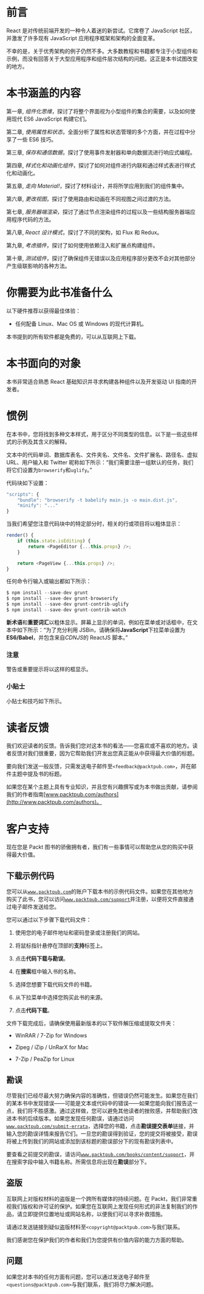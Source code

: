 # 前言

React 是对传统前端开发的一种令人着迷的新尝试。它席卷了 JavaScript 社区，并激发了许多现有 JavaScript 应用程序框架和架构的全面变革。

不幸的是，关于优秀架构的例子仍然不多。大多数教程和书籍都专注于小型组件和示例，而没有回答关于大型应用程序和组件层次结构的问题。这正是本书试图改变的地方。

# 本书涵盖的内容

第一章, *组件化思维*，探讨了将整个界面视为小型组件的集合的需要，以及如何使用现代 ES6 JavaScript 构建它们。

第二章, *使用属性和状态*，全面分析了属性和状态管理的多个方面，并在过程中分享了一些 ES6 技巧。

第三章, *保存和通信数据*，探讨了使用事件发射器和单向数据流进行响应式编程。

第四章, *样式化和动画化组件*，探讨了如何对组件进行内联和通过样式表进行样式化和动画化。

第五章, *走向 Material!*，探讨了材料设计，并将所学应用到我们的组件集中。

第六章, *更改视图*，探讨了使用路由和动画在不同视图之间过渡的方法。

第七章, *服务器端渲染*，探讨了通过节点渲染组件的过程以及一些结构服务器端应用程序代码的方法。

第八章, *React 设计模式*，探讨了不同的架构，如 Flux 和 Redux。

第九章, *考虑插件*，探讨了如何使用依赖注入和扩展点构建组件。

第十章, *测试组件*，探讨了确保组件无错误以及应用程序部分更改不会对其他部分产生级联影响的各种方法。

# 你需要为此书准备什么

以下硬件推荐以获得最佳体验：

+   任何配备 Linux、Mac OS 或 Windows 的现代计算机。

本书提到的所有软件都是免费的，可以从互联网上下载。

# 本书面向的对象

本书非常适合熟悉 React 基础知识并寻求构建各种组件以及开发驱动 UI 指南的开发者。

# 惯例

在本书中，您将找到多种文本样式，用于区分不同类型的信息。以下是一些这些样式的示例及其含义的解释。

文本中的代码单词、数据库表名、文件夹名、文件名、文件扩展名、路径名、虚拟 URL、用户输入和 Twitter 昵称如下所示：“我们需要注册一组默认的任务，我们将它们设置为`browserify`和`uglify`。”

代码块如下设置：

```js
"scripts": {
    "bundle": "browserify -t babelify main.js -o main.dist.js",
    "minify": "..."
}
```

当我们希望您注意代码块中的特定部分时，相关的行或项目将以粗体显示：

```js
render() {
    if (this.state.isEditing) {
        return <PageEditor {...this.props} />;
    }

    return <PageView {...this.props} />;
}
```

任何命令行输入或输出都如下所示：

```js
$ npm install --save-dev grunt
$ npm install --save-dev grunt-browserify
$ npm install --save-dev grunt-contrib-uglify
$ npm install --save-dev grunt-contrib-watch

```

**新术语**和**重要词汇**以粗体显示。屏幕上显示的单词，例如在菜单或对话框中，在文本中如下所示：“为了充分利用 JSBin，请确保将**JavaScript**下拉菜单设置为**ES6/Babel**，并包含来自*CDNJS*的 ReactJS 脚本。”

### 注意

警告或重要提示将以这样的框显示。

### 小贴士

小贴士和技巧如下所示。

# 读者反馈

我们欢迎读者的反馈。告诉我们您对这本书的看法——您喜欢或不喜欢的地方。读者反馈对我们很重要，因为它帮助我们开发出您真正能从中获得最大价值的标题。

要向我们发送一般反馈，只需发送电子邮件至`<feedback@packtpub.com>`，并在邮件主题中提及书的标题。

如果您在某个主题上具有专业知识，并且您有兴趣撰写或为本书做出贡献，请参阅我们的作者指南[www.packtpub.com/authors](http://www.packtpub.com/authors)。

# 客户支持

现在您是 Packt 图书的骄傲拥有者，我们有一些事情可以帮助您从您的购买中获得最大价值。

## 下载示例代码

您可以从[`www.packtpub.com`](http://www.packtpub.com)的账户下载本书的示例代码文件。如果您在其他地方购买了此书，您可以访问[`www.packtpub.com/support`](http://www.packtpub.com/support)并注册，以便将文件直接通过电子邮件发送给您。

您可以通过以下步骤下载代码文件：

1.  使用您的电子邮件地址和密码登录或注册我们的网站。

1.  将鼠标指针悬停在顶部的**支持**标签上。

1.  点击**代码下载与勘误**。

1.  在**搜索**框中输入书的名称。

1.  选择您想要下载代码文件的书籍。

1.  从下拉菜单中选择您购买此书的来源。

1.  点击**代码下载**。

文件下载完成后，请确保使用最新版本的以下软件解压缩或提取文件夹：

+   WinRAR / 7-Zip for Windows

+   Zipeg / iZip / UnRarX for Mac

+   7-Zip / PeaZip for Linux

## 勘误

尽管我们已经尽最大努力确保内容的准确性，但错误仍然可能发生。如果您在我们的某本书中发现错误——可能是文本或代码中的错误——如果您能向我们报告这一点，我们将不胜感激。通过这样做，您可以避免其他读者的挫败感，并帮助我们改进本书的后续版本。如果您发现任何勘误，请通过访问[`www.packtpub.com/submit-errata`](http://www.packtpub.com/submit-errata)，选择您的书籍，点击**勘误提交表单**链接，并输入您的勘误详情来报告它们。一旦您的勘误得到验证，您的提交将被接受，勘误将被上传到我们的网站或添加到该标题的勘误部分下的现有勘误列表中。

要查看之前提交的勘误，请访问[`www.packtpub.com/books/content/support`](https://www.packtpub.com/books/content/support)，并在搜索字段中输入书籍名称。所需信息将出现在**勘误**部分下。

## 盗版

互联网上对版权材料的盗版是一个跨所有媒体的持续问题。在 Packt，我们非常重视我们版权和许可证的保护。如果您在互联网上发现任何形式的非法复制我们的作品，请立即提供位置地址或网站名称，以便我们可以寻求补救措施。

请通过发送链接到疑似盗版材料至`<copyright@packtpub.com>`与我们联系。

我们感谢您在保护我们的作者和我们为您提供有价值内容的能力方面的帮助。

## 问题

如果您对本书的任何方面有问题，您可以通过发送电子邮件至`<questions@packtpub.com>`与我们联系，我们将尽力解决问题。
